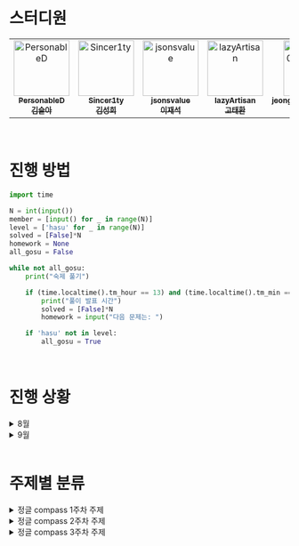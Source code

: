 # 스터디원

<table>
  <tr>
    <td align="center">
      <a href="https://github.com/PersonableD">
        <img src="https://github.com/PersonableD.png" width="100px;" alt="PersonableD"/><br />
        <sub><b>PersonableD</b></sub><br/>
        <sub><b>김슬아</b></sub>
      </a>
    </td>
    <td align="center">
      <a href="https://github.com/Sincer1ty">
        <img src="https://github.com/Sincer1ty.png" width="100px;" alt="Sincer1ty"/><br />
        <sub><b>Sincer1ty</b></sub><br/>
        <sub><b>김성희</b></sub>
      </a>
    </td>
    <td align="center">
      <a href="https://github.com/jsonsvalue">
        <img src="https://github.com/jsonsvalue.png" width="100px;" alt="jsonsvalue"/><br />
        <sub><b>jsonsvalue</b></sub><br/>
        <sub><b>이재석</b></sub>
      </a>
    </td>
    <td align="center">
      <a href="https://github.com/lazyArtisan">
        <img src="https://github.com/lazyArtisan.png" width="100px;" alt="lazyArtisan"/><br />
        <sub><b>lazyArtisan</b></sub><br/>
        <sub><b>고태환</b></sub>
      </a>
    </td>
    <td align="center">
      <a href="https://github.com/jeongyuje0ngyujeong">
        <img src="https://github.com/jeongyuje0ngyujeong.png" width="100px;" alt="jeongyuje0ngyujeong"/><br />
        <sub><b>jeongyuje0ngyujeong</b></sub><br/>
        <sub><b>정유정</b></sub>
      </a>
    </td>
  </tr>
</table>


<br>

# 진행 방법

```python
import time

N = int(input())
member = [input() for _ in range(N)]
level = ['hasu' for _ in range(N)]
solved = [False]*N
homework = None
all_gosu = False

while not all_gosu:
    print("숙제 풀기")

    if (time.localtime().tm_hour == 13) and (time.localtime().tm_min == 30):
        print("풀이 발표 시간")
        solved = [False]*N
        homework = input("다음 문제는: ")

    if 'hasu' not in level:
        all_gosu = True
```

<br>

# 진행 상황
<details>
  <summary>8월</summary>

<table>
  <tr>
    <th>Date</th>
    <th>Problem</th>
  </tr>
  <tr>
    <td>8.12</td>
    <td><a href="https://www.acmicpc.net/problem/2468">2468 안전영역</a></td>
  </tr>
  <tr>
    <td>8.13</td>
    <td><a href="https://www.acmicpc.net/problem/2504">2504 괄호의 값</a></td>
  </tr>
  <tr>
    <td>8.14</td>
    <td><a href="https://www.acmicpc.net/problem/1655">1655 가운데를 말해요</a></td>
  </tr>
  <tr>
    <td>8.15</td>
    <td><a href="https://www.acmicpc.net/problem/13334">13334 철로</a></td>
  </tr>
  <tr>
    <td>8.16</td>
    <td><a href="https://www.acmicpc.net/problem/17298">17298 오큰수</a></td>
  </tr>
  <tr>
    <td>8.17</td>
    <td>Review session</td>
  </tr>
  <tr>
    <td>8.19</td>
    <td><a href="https://www.acmicpc.net/problem/2805">2805 나무 자르기</a></td>
  </tr>
  <tr>
    <td>8.20</td>
    <td><a href="https://www.acmicpc.net/problem/3190">3190 뱀</a></td>
  </tr>
  <tr>
    <td>8.21</td>
    <td><a href="https://www.acmicpc.net/problem/2110">2110 공유기 설치</a></td>
  </tr>
  <tr>
    <td>8.22</td>
    <td><a href="https://www.acmicpc.net/problem/2812">2812 크게 만들기</a></td>
  </tr>
  <tr>
    <td>8.23</td>
    <td><a href="https://www.acmicpc.net/problem/2869">2869 달팽이는 올라가고 싶다</a></td>
  </tr>
  <tr>
    <td>8.24</td>
    <td>Review session</td>
  </tr>
  <tr>
    <td>8.26</td>
    <td><a href="https://www.acmicpc.net/problem/1707">1707 이분 그래프</a></td>
  </tr>
  <tr>
    <td>8.28</td>
    <td><a href="https://www.acmicpc.net/problem/14888">14888 연산자 끼워넣기</a></td>
  </tr>
  <tr>
    <td>8.30</td>
    <td><a href="https://www.acmicpc.net/problem/3055">3055 탈출</a></td>
    <td></td>
  </tr>
  <tr>
    <td>8.31</td>
    <td>Review session</td>
  </tr> 
</table>
</details>

<details>
  <summary>9월</summary>
<table>
  <tr>
    <th>Date</th>
    <th>Problem</th>
  </tr>
  <tr>
    <td>9.4</td>
    <td><a href="https://www.acmicpc.net/problem/7569">7569 토마토</a></td>
  </tr>
  <tr>
    <td>9.6</td>
    <td><a href="https://www.acmicpc.net/problem/10026">10026 적록색약</a></td>
  </tr>
  <tr>
    <td>9.23<br>추석 특별 숙제<br>(9.13 - 9.22)</td>
    <td><a href="https://www.acmicpc.net/problem/21606">21606 아침 산책</a><br>
      <a href="https://www.acmicpc.net/problem/1948">1948 임계경로</a><br>
      <a href="https://www.acmicpc.net/problem/2637">2637 장난감 조립</a><br>
      <a href="https://www.acmicpc.net/problem/2573">2573 빙산</a><br>
      <a href="https://www.acmicpc.net/problem/2667">2667 단지번호 붙이기</a><br>
      <a href="https://www.acmicpc.net/problem/31575">31575 도시와 비트코인</a><br>
  </tr>
  <tr>
    <td>9.26</td>
    <td><a href="https://www.acmicpc.net/problem/1912">1912 연속합</a></td>
  </tr>
</table>
</details>

<br>

# 주제별 분류

<details>
  <summary>정글 compass 1주차 주제</summary>
  <ul>
    <li>1. 단순 구현</li>
    <li>2. 재귀함수</li>
    <li>3. 정렬</li>
    <li>4. 완전 탐색, 이분 탐색</li>
    <li>5. 분할 정복</li>
    <li>6. 스택, 큐</li>
    <li>7. 우선순위 큐</li>
  </ul>
</details>

<details>
  <summary>정글 compass 2주차 주제</summary>
  <ul>
    <li>1. DFS, BFS</li>
    <li>2. 위상 정렬</li>
    <li>3. 최소 신장 트리</li>
    <li>4. 다익스트라, 플로이드 와샬</li>
    <li>5. Trie</li>
  </ul>
</details>

<details>
  <summary>정글 compass 3주차 주제</summary>
  <ul>
    <li>1. 다이나믹 프로그래밍</li>
    <li>2. 그리디 알고리즘</li>
    <li>3. LCS (Longest Common Subsequence)</li>
    <li>4. 배낭 문제 (Knapsack Problem)</li>
  </ul>
</details>

